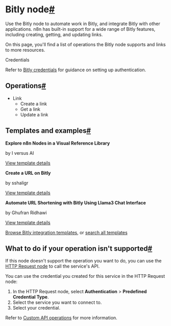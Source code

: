 [](https://github.com/n8n-io/n8n-docs/edit/main/docs/integrations/builtin/app-nodes/n8n-nodes-base.bitly.md "Edit this page")

# Bitly node[#](#bitly-node "Permanent link")

Use the Bitly node to automate work in Bitly, and integrate Bitly with other applications. n8n has built-in support for a wide range of Bitly features, including creating, getting, and updating links.

On this page, you'll find a list of operations the Bitly node supports and links to more resources.

Credentials

Refer to [Bitly credentials](../../credentials/bitly/) for guidance on setting up authentication.

## Operations[#](#operations "Permanent link")

*   Link
    *   Create a link
    *   Get a link
    *   Update a link

## Templates and examples[#](#templates-and-examples "Permanent link")

**Explore n8n Nodes in a Visual Reference Library**

by I versus AI

[View template details](https://n8n.io/workflows/3891-explore-n8n-nodes-in-a-visual-reference-library/)

**Create a URL on Bitly**

by sshaligr

[View template details](https://n8n.io/workflows/442-create-a-url-on-bitly/)

**Automate URL Shortening with Bitly Using Llama3 Chat Interface**

by Ghufran Ridhawi

[View template details](https://n8n.io/workflows/3885-automate-url-shortening-with-bitly-using-llama3-chat-interface/)

[Browse Bitly integration templates](https://n8n.io/integrations/bitly/), or [search all templates](https://n8n.io/workflows/)

## What to do if your operation isn't supported[#](#what-to-do-if-your-operation-isnt-supported "Permanent link")

If this node doesn't support the operation you want to do, you can use the [HTTP Request node](../../core-nodes/n8n-nodes-base.httprequest/) to call the service's API.

You can use the credential you created for this service in the HTTP Request node:

1.  In the HTTP Request node, select **Authentication** > **Predefined Credential Type**.
2.  Select the service you want to connect to.
3.  Select your credential.

Refer to [Custom API operations](../../../custom-operations/) for more information.